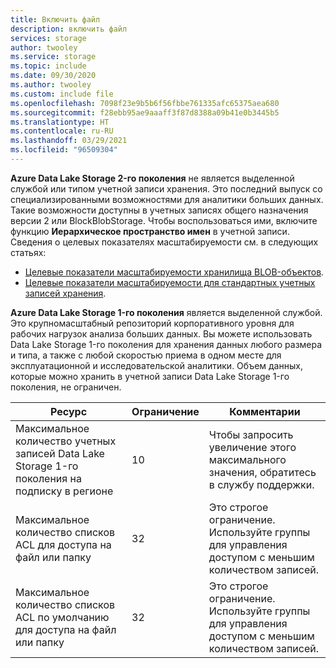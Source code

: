 ```yaml
---
title: Включить файл
description: включить файл
services: storage
author: twooley
ms.service: storage
ms.topic: include
ms.date: 09/30/2020
ms.author: twooley
ms.custom: include file
ms.openlocfilehash: 7098f23e9b5b6f56fbbe761335afc65375aea680
ms.sourcegitcommit: f28ebb95ae9aaaff3f87d8388a09b41e0b3445b5
ms.translationtype: HT
ms.contentlocale: ru-RU
ms.lasthandoff: 03/29/2021
ms.locfileid: "96509304"
---
```

**Azure Data Lake Storage 2-го поколения** не является выделенной службой или типом учетной записи хранения. Это последний выпуск со специализированными возможностями для аналитики больших данных.  Такие возможности доступны в учетных записях общего назначения версии 2 или BlockBlobStorage. Чтобы воспользоваться ими, включите функцию **Иерархическое пространство имен** в учетной записи. Сведения о целевых показателях масштабируемости см. в следующих статьях: 

- [Целевые показатели масштабируемости хранилища BLOB-объектов](../articles/storage/blobs/scalability-targets.md#scale-targets-for-blob-storage).
- [Целевые показатели масштабируемости для стандартных учетных записей хранения](../articles/storage/common/scalability-targets-standard-account.md?toc=%2fazure%2fstorage%2fblobs%2ftoc.json#scale-targets-for-standard-storage-accounts).

**Azure Data Lake Storage 1-го поколения** является выделенной службой. Это крупномасштабный репозиторий корпоративного уровня для рабочих нагрузок анализа больших данных. Вы можете использовать Data Lake Storage 1-го поколения для хранения данных любого размера и типа, а также с любой скоростью приема в одном месте для эксплуатационной и исследовательской аналитики. Объем данных, которые можно хранить в учетной записи Data Lake Storage 1-го поколения, не ограничен.

| **Ресурс** | **Ограничение** | **Комментарии** |
| --- | --- | --- |
| Максимальное количество учетных записей Data Lake Storage 1-го поколения на подписку в регионе |10 | Чтобы запросить увеличение этого максимального значения, обратитесь в службу поддержки. |
| Максимальное количество списков ACL для доступа на файл или папку |32 | Это строгое ограничение. Используйте группы для управления доступом с меньшим количеством записей. |
| Максимальное количество списков ACL по умолчанию для доступа на файл или папку |32 | Это строгое ограничение. Используйте группы для управления доступом с меньшим количеством записей. |